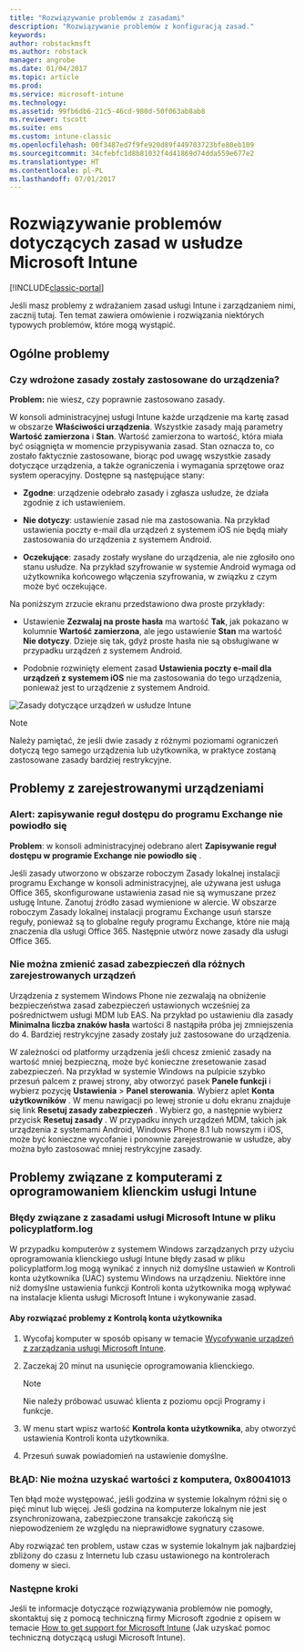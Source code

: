 ```yaml
---
title: "Rozwiązywanie problemów z zasadami"
description: "Rozwiązywanie problemów z konfiguracją zasad."
keywords: 
author: robstackmsft
ms.author: robstack
manager: angrobe
ms.date: 01/04/2017
ms.topic: article
ms.prod: 
ms.service: microsoft-intune
ms.technology: 
ms.assetid: 99fb6db6-21c5-46cd-980d-50f063ab8ab8
ms.reviewer: tscott
ms.suite: ems
ms.custom: intune-classic
ms.openlocfilehash: 00f3487ed7f9fe920d89f449703723bfe80eb109
ms.sourcegitcommit: 34cfebfc1d8b81032f4d41869d74dda559e677e2
ms.translationtype: HT
ms.contentlocale: pl-PL
ms.lasthandoff: 07/01/2017
---
```

# <a name="troubleshoot-policies-in-microsoft-intune"></a>Rozwiązywanie problemów dotyczących zasad w usłudze Microsoft Intune

[!INCLUDE[classic-portal](../includes/classic-portal.md)]

Jeśli masz problemy z wdrażaniem zasad usługi Intune i zarządzaniem nimi, zacznij tutaj. Ten temat zawiera omówienie i rozwiązania niektórych typowych problemów, które mogą wystąpić.

## <a name="general-issues"></a>Ogólne problemy

### <a name="was-a-deployed-policy-applied-to-the-device"></a>Czy wdrożone zasady zostały zastosowane do urządzenia?
**Problem:** nie wiesz, czy poprawnie zastosowano zasady.

W konsoli administracyjnej usługi Intune każde urządzenie ma kartę zasad w obszarze **Właściwości urządzenia**. Wszystkie zasady mają parametry **Wartość zamierzona** i **Stan**. Wartość zamierzona to wartość, która miała być osiągnięta w momencie przypisywania zasad. Stan oznacza to, co zostało faktycznie zastosowane, biorąc pod uwagę wszystkie zasady dotyczące urządzenia, a także ograniczenia i wymagania sprzętowe oraz system operacyjny. Dostępne są następujące stany:

-   **Zgodne**: urządzenie odebrało zasady i zgłasza usłudze, że działa zgodnie z ich ustawieniem.

-   **Nie dotyczy**: ustawienie zasad nie ma zastosowania. Na przykład ustawienia poczty e-mail dla urządzeń z systemem iOS nie będą miały zastosowania do urządzenia z systemem Android.

-   **Oczekujące**: zasady zostały wysłane do urządzenia, ale nie zgłosiło ono stanu usłudze. Na przykład szyfrowanie w systemie Android wymaga od użytkownika końcowego włączenia szyfrowania, w związku z czym może być oczekujące.

Na poniższym zrzucie ekranu przedstawiono dwa proste przykłady:

-   Ustawienie **Zezwalaj na proste hasła** ma wartość **Tak**, jak pokazano w kolumnie **Wartość zamierzona**, ale jego ustawienie **Stan** ma wartość **Nie dotyczy**. Dzieje się tak, gdyż proste hasła nie są obsługiwane w przypadku urządzeń z systemem Android.

-   Podobnie rozwinięty element zasad **Ustawienia poczty e-mail dla urządzeń z systemem iOS** nie ma zastosowania do tego urządzenia, ponieważ jest to urządzenie z systemem Android.

![Zasady dotyczące urządzeń w usłudze Intune](../media/Intune-Device-Policy-v.2.jpg)

> [!NOTE]
> Należy pamiętać, że jeśli dwie zasady z różnymi poziomami ograniczeń dotyczą tego samego urządzenia lub użytkownika, w praktyce zostaną zastosowane zasady bardziej restrykcyjne.


## <a name="issues-with-enrolled-devices"></a>Problemy z zarejestrowanymi urządzeniami

### <a name="alert-saving-of-access-rules-to-exchange-has-failed"></a>Alert: zapisywanie reguł dostępu do programu Exchange nie powiodło się
**Problem**: w konsoli administracyjnej odebrano alert **Zapisywanie reguł dostępu w programie Exchange nie powiodło się**  .

Jeśli zasady utworzono w obszarze roboczym Zasady lokalnej instalacji programu Exchange w konsoli administracyjnej, ale używana jest usługa Office 365, skonfigurowane ustawienia zasad nie są wymuszane przez usługę Intune. Zanotuj źródło zasad wymienione w alercie.  W obszarze roboczym Zasady lokalnej instalacji programu Exchange usuń starsze reguły, ponieważ są to globalne reguły programu Exchange, które nie mają znaczenia dla usługi Office 365. Następnie utwórz nowe zasady dla usługi Office 365.

### <a name="cannot-change-security-policy-for-various-enrolled-devices"></a>Nie można zmienić zasad zabezpieczeń dla różnych zarejestrowanych urządzeń
Urządzenia z systemem Windows Phone nie zezwalają na obniżenie bezpieczeństwa zasad zabezpieczeń ustawionych wcześniej za pośrednictwem usługi MDM lub EAS. Na przykład po ustawieniu dla zasady **Minimalna liczba znaków hasła** wartości 8 nastąpiła próba jej zmniejszenia do 4. Bardziej restrykcyjne zasady zostały już zastosowane do urządzenia.

W zależności od platformy urządzenia jeśli chcesz zmienić zasady na wartość mniej bezpieczną, może być konieczne zresetowanie zasad zabezpieczeń.
Na przykład w systemie Windows na pulpicie szybko przesuń palcem z prawej strony, aby otworzyć pasek **Panele funkcji** i wybierz pozycję **Ustawienia** &gt; **Panel sterowania**.  Wybierz aplet **Konta użytkowników** .
W menu nawigacji po lewej stronie u dołu ekranu znajduje się link **Resetuj zasady zabezpieczeń** . Wybierz go, a następnie wybierz przycisk **Resetuj zasady** .
W przypadku innych urządzeń MDM, takich jak urządzenia z systemami Android, Windows Phone 8.1 lub nowszym i iOS, może być konieczne wycofanie i ponownie zarejestrowanie w usłudze, aby można było zastosować mniej restrykcyjne zasady.

## <a name="issues-with-pcs-that-run-the-intune-software-client"></a>Problemy związane z komputerami z oprogramowaniem klienckim usługi Intune

### <a name="microsoft-intune-policy-related-errors-in-policyplatformlog"></a>Błędy związane z zasadami usługi Microsoft Intune w pliku policyplatform.log
W przypadku komputerów z systemem Windows zarządzanych przy użyciu oprogramowania klienckiego usługi Intune błędy zasad w pliku policyplatform.log mogą wynikać z innych niż domyślne ustawień w Kontroli konta użytkownika (UAC) systemu Windows na urządzeniu. Niektóre inne niż domyślne ustawienia funkcji Kontroli konta użytkownika mogą wpływać na instalacje klienta usługi Microsoft Intune i wykonywanie zasad.

#### <a name="to-resolve-uac-issues"></a>Aby rozwiązać problemy z Kontrolą konta użytkownika

1.  Wycofaj komputer w sposób opisany w temacie [Wycofywanie urządzeń z zarządzania usługi Microsoft Intune](/intune-classic/deploy-use/retire-devices-from-microsoft-intune-management).

2.  Zaczekaj 20 minut na usunięcie oprogramowania klienckiego.

    > [!NOTE]
    > Nie należy próbować usuwać klienta z poziomu opcji Programy i funkcje.

3.  W menu start wpisz wartość **Kontrola konta użytkownika**, aby otworzyć ustawienia Kontroli konta użytkownika.

4.  Przesuń suwak powiadomień na ustawienie domyślne.

### <a name="error-cannot-obtain-the-value-from-the-computer-0x80041013"></a>BŁĄD: Nie można uzyskać wartości z komputera, 0x80041013
Ten błąd może występować, jeśli godzina w systemie lokalnym różni się o pięć minut lub więcej. Jeśli godzina na komputerze lokalnym nie jest zsynchronizowana, zabezpieczone transakcje zakończą się niepowodzeniem ze względu na nieprawidłowe sygnatury czasowe.

Aby rozwiązać ten problem, ustaw czas w systemie lokalnym jak najbardziej zbliżony do czasu z Internetu lub czasu ustawionego na kontrolerach domeny w sieci.








### <a name="next-steps"></a>Następne kroki
Jeśli te informacje dotyczące rozwiązywania problemów nie pomogły, skontaktuj się z pomocą techniczną firmy Microsoft zgodnie z opisem w temacie [How to get support for Microsoft Intune](how-to-get-support-for-microsoft-intune.md) (Jak uzyskać pomoc techniczną dotyczącą usługi Microsoft Intune).
